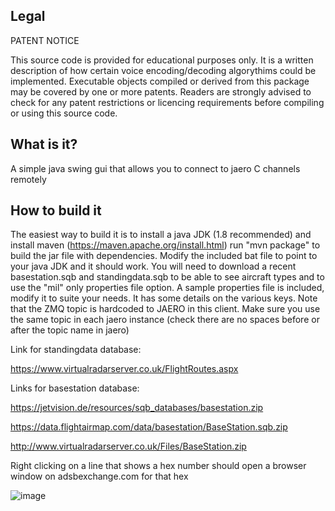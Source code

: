 ## Legal

PATENT NOTICE

This source code is provided for educational purposes only.  It is
a written description of how certain voice encoding/decoding
algorythims could be implemented.  Executable objects compiled or
derived from this package may be covered by one or more patents.
Readers are strongly advised to check for any patent restrictions or
licencing requirements before compiling or using this source code.


## What is it?

A simple java swing gui that allows you to connect to jaero C channels remotely

## How to build it

The easiest way to build it is to install a java JDK (1.8 recommended) and install maven (https://maven.apache.org/install.html)
run "mvn package" to build the jar file with dependencies. Modify the included bat file to point to your java JDK
and it should work. You will need to download a recent basestation.sqb and standingdata.sqb to be able to see aircraft
types and to use the "mil" only properties file option. A sample properties file is included, modify it to suite
your needs. It has some details on the various keys. Note that the ZMQ topic is hardcoded to JAERO in this client. Make
sure you use the same topic in each jaero instance (check there are no spaces before or after the topic name in jaero)

Link for standingdata database:

https://www.virtualradarserver.co.uk/FlightRoutes.aspx

Links for basestation database:

https://jetvision.de/resources/sqb_databases/basestation.zip

https://data.flightairmap.com/data/basestation/BaseStation.sqb.zip

http://www.virtualradarserver.co.uk/Files/BaseStation.zip

Right clicking on a line that shows a hex number should open a browser window on adsbexchange.com for that hex

![image](https://user-images.githubusercontent.com/31091871/141615219-525ca349-7940-45a5-bcae-74211e604c8a.png)


